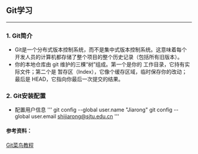 ## Git学习
---
### 1. Git简介
  * Git是一个分布式版本控制系统，而不是集中式版本控制系统。这意味着每个开发人员的计算机都存储了整个项目的整个历史记录（包括所有旧版本）。
  * 你的本地仓库由 git 维护的三棵“树”组成。第一个是你的 工作目录，它持有实际文件；第二个是 暂存区（Index），它像个缓存区域，临时保存你的改动；最后是 HEAD，它指向你最后一次提交的结果。

### 2. Git安装配置
  * 配置用户信息
'''
git config --global user.name "Jiarong"
git config --global user.email shijiarong@sjtu.edu.cn
'''
  

#### 参考资料：
<a href="https://www.runoob.com/git/git-remote-repo.html" target="_blank">Git菜鸟教程</a>

